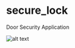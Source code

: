 # secure_lock

Door Security Application

![alt text](https://drive.google.com/file/d/14JXyd0hrx3d1gT5XRQoilWAOGSY0FhTa/view?usp=sharing)

